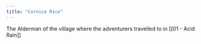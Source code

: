 ```yaml
---
title: "Cornice Rice"
---
```

The Alderman of the village where the adventurers travelled to in [[01 - Acid Rain]]